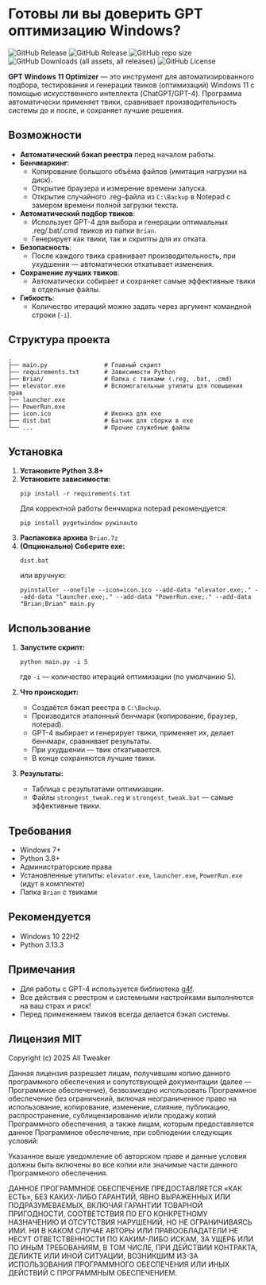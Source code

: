 # Готовы ли вы доверить GPT оптимизацию Windows?

![GitHub Release](https://img.shields.io/github/v/release/anton18-png/AI-Tweaker?style=for-the-badge)
![GitHub Release](https://img.shields.io/github/v/release/xtekky/gpt4free?style=for-the-badge&label=GPT4FREE)
![GitHub repo size](https://img.shields.io/github/repo-size/anton18-png/AI-Tweaker?style=for-the-badge)
![GitHub Downloads (all assets, all releases)](https://img.shields.io/github/downloads/anton18-png/AI-Tweaker/total?style=for-the-badge)
![GitHub License](https://img.shields.io/github/license/anton18-png/All-Tweaker?style=for-the-badge)

**GPT Windows 11 Optimizer** — это инструмент для автоматизированного подбора, тестирования и генерации твиков (оптимизаций) Windows 11 с помощью искусственного интеллекта (ChatGPT/GPT-4). Программа автоматически применяет твики, сравнивает производительность системы до и после, и сохраняет лучшие решения.

## Возможности

- **Автоматический бэкап реестра** перед началом работы.
- **Бенчмаркинг**:  
  - Копирование большого объёма файлов (имитация нагрузки на диск).
  - Открытие браузера и измерение времени запуска.
  - Открытие случайного .reg-файла из `C:\Backup` в Notepad с замером времени полной загрузки текста.
- **Автоматический подбор твиков**:  
  - Использует GPT-4 для выбора и генерации оптимальных .reg/.bat/.cmd твиков из папки `Brian`.
  - Генерирует как твики, так и скрипты для их отката.
- **Безопасность**:  
  - После каждого твика сравнивает производительность, при ухудшении — автоматически откатывает изменения.
- **Сохранение лучших твиков**:  
  - Автоматически собирает и сохраняет самые эффективные твики в отдельные файлы.
- **Гибкость**:  
  - Количество итераций можно задать через аргумент командной строки (`-i`).

## Структура проекта

```
.
├── main.py                # Главный скрипт
├── requirements.txt       # Зависимости Python
├── Brian/                 # Папка с твиками (.reg, .bat, .cmd)
├── elevator.exe           # Вспомогательные утилиты для повышения прав
├── launcher.exe
├── PowerRun.exe
├── icon.ico               # Иконка для exe
├── dist.bat               # Батник для сборки в exe
└── ...                    # Прочие служебные файлы
```

## Установка

1. **Установите Python 3.8+**  
2. **Установите зависимости:**
   ```
   pip install -r requirements.txt
   ```
   Для корректной работы бенчмарка notepad рекомендуется:
   ```
   pip install pygetwindow pywinauto
   ```
3. **Распаковка архива** `Brian.7z`
4. **(Опционально) Соберите exe:**
   ```
   dist.bat
   ```
   или вручную:
   ```
   pyinstaller --onefile --icon=icon.ico --add-data "elevator.exe;." --add-data "launcher.exe;." --add-data "PowerRun.exe;." --add-data "Brian;Brian" main.py
   ```

## Использование

1. **Запустите скрипт:**
   ```
   python main.py -i 5
   ```
   где `-i` — количество итераций оптимизации (по умолчанию 5).

2. **Что происходит:**
   - Создаётся бэкап реестра в `C:\Backup`.
   - Производится эталонный бенчмарк (копирование, браузер, notepad).
   - GPT-4 выбирает и генерирует твики, применяет их, делает бенчмарк, сравнивает результаты.
   - При ухудшении — твик откатывается.
   - В конце сохраняются лучшие твики.

3. **Результаты:**
   - Таблица с результатами оптимизации.
   - Файлы `strongest_tweak.reg` и `strongest_tweak.bat` — самые эффективные твики.

## Требования

- Windows 7+
- Python 3.8+
- Администраторские права
- Установленные утилиты: `elevator.exe`, `launcher.exe`, `PowerRun.exe` (идут в комплекте)
- Папка `Brian` с твиками

## Рекомендуется

- Windows 10 22H2
- Python 3.13.3

## Примечания

- Для работы с GPT-4 используется библиотека [g4f](https://github.com/xtekky/gpt4free).
- Все действия с реестром и системными настройками выполняются на ваш страх и риск!
- Перед применением твиков всегда делается бэкап системы.

## Лицензия MIT

Copyright (c) 2025 All Tweaker

Данная лицензия разрешает лицам, получившим копию данного программного обеспечения и сопутствующей документации (далее — Программное обеспечение), безвозмездно использовать Программное обеспечение без ограничений, включая неограниченное право на использование, копирование, изменение, слияние, публикацию, распространение, сублицензирование и/или продажу копий Программного обеспечения, а также лицам, которым предоставляется данное Программное обеспечение, при соблюдении следующих условий:

Указанное выше уведомление об авторском праве и данные условия должны быть включены во все копии или значимые части данного Программного обеспечения.

ДАННОЕ ПРОГРАММНОЕ ОБЕСПЕЧЕНИЕ ПРЕДОСТАВЛЯЕТСЯ «КАК ЕСТЬ», БЕЗ КАКИХ-ЛИБО ГАРАНТИЙ, ЯВНО ВЫРАЖЕННЫХ ИЛИ ПОДРАЗУМЕВАЕМЫХ, ВКЛЮЧАЯ ГАРАНТИИ ТОВАРНОЙ ПРИГОДНОСТИ, СООТВЕТСТВИЯ ПО ЕГО КОНКРЕТНОМУ НАЗНАЧЕНИЮ И ОТСУТСТВИЯ НАРУШЕНИЙ, НО НЕ ОГРАНИЧИВАЯСЬ ИМИ. НИ В КАКОМ СЛУЧАЕ АВТОРЫ ИЛИ ПРАВООБЛАДАТЕЛИ НЕ НЕСУТ ОТВЕТСТВЕННОСТИ ПО КАКИМ-ЛИБО ИСКАМ, ЗА УЩЕРБ ИЛИ ПО ИНЫМ ТРЕБОВАНИЯМ, В ТОМ ЧИСЛЕ, ПРИ ДЕЙСТВИИ КОНТРАКТА, ДЕЛИКТЕ ИЛИ ИНОЙ СИТУАЦИИ, ВОЗНИКШИМ ИЗ-ЗА ИСПОЛЬЗОВАНИЯ ПРОГРАММНОГО ОБЕСПЕЧЕНИЯ ИЛИ ИНЫХ ДЕЙСТВИЙ С ПРОГРАММНЫМ ОБЕСПЕЧЕНИЕМ.

